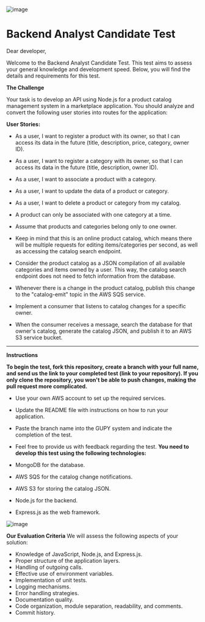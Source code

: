 ![image](https://github.com/githubanotaai/new-test-backend-nodejs/assets/52219768/49a60641-1ddc-4db7-bcaa-e728e03de3ba)
<h1>Backend Analyst Candidate Test</h1>
Dear developer,

Welcome to the Backend Analyst Candidate Test. This test aims to assess your general knowledge and development speed. Below, you will find the details and requirements for this test.

<strong>The Challenge</strong>

Your task is to develop an API using Node.js for a product catalog management system in a marketplace application. You should analyze and convert the following user stories into routes for the application:

<strong>User Stories:</strong>

- As a user, I want to register a product with its owner, so that I can access its data in the future (title, description, price, category, owner ID).
- As a user, I want to register a category with its owner, so that I can access its data in the future (title, description, owner ID).
- As a user, I want to associate a product with a category.
- As a user, I want to update the data of a product or category.
- As a user, I want to delete a product or category from my catalog.
- A product can only be associated with one category at a time.
- Assume that products and categories belong only to one owner.

- Keep in mind that this is an online product catalog, which means there will be multiple requests for editing items/categories per second, as well as accessing the catalog search endpoint.
- Consider the product catalog as a JSON compilation of all available categories and items owned by a user. This way, the catalog search endpoint does not need to fetch information from the database.
- Whenever there is a change in the product catalog, publish this change to the "catalog-emit" topic in the AWS SQS service.
- Implement a consumer that listens to catalog changes for a specific owner.
- When the consumer receives a message, search the database for that owner's catalog, generate the catalog JSON, and publish it to an AWS S3 service bucket.

<hr>

<strong>Instructions</strong>

<strong>To begin the test, fork this repository, create a branch with your full name, and send us the link to your completed test (link to your repository). If you only clone the repository, you won't be able to push changes, making the pull request more complicated.</strong>
- Use your own AWS account to set up the required services.
- Update the README file with instructions on how to run your application.
- Paste the branch name into the GUPY system and indicate the completion of the test.
- Feel free to provide us with feedback regarding the test.
<strong>You need to develop this test using the following technologies:</strong>

- MongoDB for the database.
- AWS SQS for the catalog change notifications.
- AWS S3 for storing the catalog JSON.
- Node.js for the backend.
- Express.js as the web framework.
  
![image](https://github.com/githubanotaai/new-test-backend-nodejs/assets/52219768/37f40154-915b-4940-b302-e37d1c58f4e8)

<strong>Our Evaluation Criteria</strong>
We will assess the following aspects of your solution:

- Knowledge of JavaScript, Node.js, and Express.js.
- Proper structure of the application layers.
- Handling of outgoing calls.
- Effective use of environment variables.
- Implementation of unit tests.
- Logging mechanisms.
- Error handling strategies.
- Documentation quality.
- Code organization, module separation, readability, and comments.
- Commit history.
